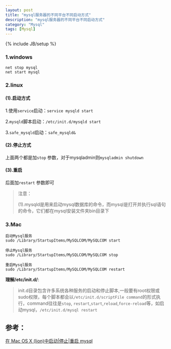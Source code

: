 ```yaml
---
layout: post
title: "mysql服务器的不同平台不同启动方式"
description: "mysql服务器的不同平台不同启动方式"
category: "Mysql"
tags: [Mysql]
---
```

{% include JB/setup %}

<h3>1.windows</h3>

<pre><code>net stop mysql
net start mysql
</code></pre>

<h3>2.linux</h3>

<h4>(1).启动方式</h4>

<p>1.使用<code>service</code>启动：<code>service mysqld start</code></p>

<p>2.<code>mysqld</code>脚本启动：<code>/etc/init.d/mysqld start</code></p>

<p>3.<code>safe_mysqld</code>启动：<code>safe_mysqld&amp;</code></p>

<h4>(2).停止方式</h4>

<p>上面两个都是加<code>stop</code> 参数，对于mysqladmin则<code>mysqladmin shutdown</code></p>

<h4>(3).重启</h4>

<p>后面加<code>restart</code> 参数即可</p>

<blockquote>
  <p>注意：</p>
  
  <p>(1).mysqld是用来启动mysql数据库的命令，而mysql是打开并执行sql语句的命令，它们都在mysql安装文件夹bin目录下</p>
</blockquote>

<h3>3.Mac</h3>

<pre><code>启动Mysql服务
sudo /Library/StartupItems/MySQLCOM/MySQLCOM start

停止Mysql服务
sudo /Library/StartupItems/MySQLCOM/MySQLCOM stop

重启Mysql服务
sudo /Library/StartupItems/MySQLCOM/MySQLCOM restart
</code></pre>

<p><strong>理解/etc/init.d/</strong>:</p>

<blockquote>
  <p>init.d目录包含许多系统各种服务的启动和停止脚本,一般要有root权限或sudo权限，每个脚本都会以<code>/etc/init.d/scriptFile command</code>的形式执行，command往往是<code>stop</code>,    <code>restart</code>,<code>start</code>,<code>reload</code>,<code>force-reload</code>等，如启动mysql，<code>/etc/init.d/mysql restart</code></p>
</blockquote>

<h2>参考：</h2>

<p><a href="http://www.itry.me/?p=10">在 Mac OS X (lion)中启动|停止|重启 mysql</a></p>
